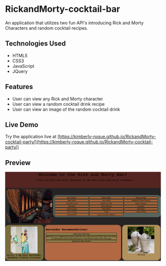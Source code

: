 # RickandMorty-cocktail-bar
An application that utilizes two fun API's introducing Rick and Morty Characters and random cocktail recipes.

## Technologies Used
* HTML5
* CSS3
* JavaScript
* JQuery

## Features
* User can view any Rick and Morty character
* User can view a random cocktail drink recipe
* User can view an image of the random cocktail drink

## Live Demo
Try the application live at [https://kimberly-roque.github.io/RickandMorty-cocktail-party/](https://kimberly-roque.github.io/RickandMorty-cocktail-party/)

## Preview
![Rick and Morty Bar Website](images/frontend.png)
